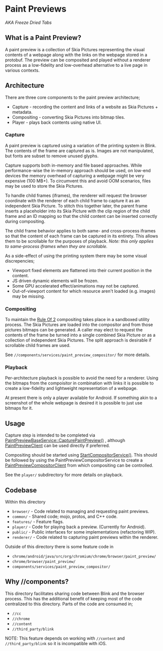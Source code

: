 # Paint Previews

_AKA Freeze Dried Tabs_

## What is a Paint Preview?

A paint preview is a collection of Skia Pictures representing the visual
contents of a webpage along with the links on the webpage stored in a protobuf.
The preview can be composited and played without a renderer process as a
low-fidelity and low-overhead alternative to a live page in various contexts.

## Architecture

There are three core components to the paint preview architecture;

* Capture - recording the content and links of a website as Skia Pictures +
  metadata.
* Compositing - converting Skia Pictures into bitmap tiles.
* Player - plays back contents using native UI.

### Capture

A paint preview is captured using a variation of the printing system in Blink.
The contents of the frame are captured as is. Images are not manipulated, but
fonts are subset to remove unused glyphs.

Capture supports both in-memory and file based approaches. While
performance-wise the in-memory approach should be used, on low-end devices the
memory overhead of capturing a webpage might be very expensive (100 MB+). To
circumvent this and avoid OOM scenarios, files may be used to store the Skia
Pictures.

To handle child frames (iframes), the renderer will request the browser
coordinate with the renderer of each child frame to capture it as an independent
Skia Picture. To stitch this together later, the parent frame inserts a
placeholder into its Skia Picture with the clip region of the child frame and an
ID mapping so that the child content can be inserted correctly during
compositing.

The child frame behavior applies to both same- and cross-process iframes so that
the content of each frame can be captured in its entirety. This allows them to
be scrollable for the purposes of playback. _Note: this only applies to
same-process iframes when they are scrollable._

As a side-effect of using the printing system there may be some visual
discrepencies;

* Viewport fixed elements are flattened into their current position in the
  content.
* JS driven dynamic elements will be frozen.
* Some GPU accelerated effect/animations may not be captured.
* Out-of-viewport content for which resource aren't loaded (e.g. images) may be
  missing.

### Compositing

To maintain the [Rule Of 2](https://chromium.googlesource.com/chromium/src/+/master/docs/security/rule-of-2.md)
compositing takes place in a sandboxed utility process. The Skia Pictures are
loaded into the compositor and from those pictures bitmaps can be generated. A
caller may elect to request the contents of the frame be turned into a single
combined Skia Picture or as a collection of independent Skia Pictures. The
split approach is desirable if scrollable child frames are used.

See `//components/services/paint_preview_compositor/` for more details.

### Playback

Per-architecture playback is possible to avoid the need for a renderer. Using
the bitmaps from the compoisitor in combination with links it is possible to
create a low-fidelity and lightweight representation of a webpage.

At present there is only a player available for Android. If something akin to a
screenshot of the whole webpage is desired it is possible to just use bitmaps
for it.

## Usage

Capture step is intended to be completed via
[PaintPreviewBaseService::CapturePaintPreview()](https://source.chromium.org/chromium/chromium/src/+/master:components/paint_preview/browser/paint_preview_base_service.h;bpv=1;bpt=1;l=127)
, although
[PaintPreviewClient](https://source.chromium.org/chromium/chromium/src/+/master:components/paint_preview/browser/paint_preview_client.h;bpv=1;bpt=1;l=36)
can be used directly if preferred.

Compositing should be started using [StartCompositorService()](https://source.chromium.org/chromium/chromium/src/+/master:components/paint_preview/browser/compositor_utils.h;bpv=1;bpt=1;l=16).
This should be followed by using the PaintPreviewCompositorService to create a
[PaintPreviewCompositorClient](https://source.chromium.org/chromium/chromium/src/+/master:components/paint_preview/public/paint_preview_compositor_client.h;bpv=1;bpt=1;l=24)
from which compositing can be controlled.

See the `player/` subdirectory for more details on playback.

## Codebase

Within this directory

* `browser/` - Code related to managing and requesting paint previews.
* `common/` - Shared code; mojo, protos, and C++ code.
* `features/` - Feature flags.
* `player/` - Code for playing back a preview. (Currently for Android).
* `public/` - Public interfaces for some implementations (refactoring WIP).
* `renderer/` - Code related to capturing paint previews within the renderer.

Outside of this directory there is some feature code in

* `chrome/android/java/src/org/chromium/chrome/browser/paint_preview/`
* `chrome/browser/paint_preview/`
* `components/services/paint_preview_compositor/`

## Why //components?

This directory facilitates sharing code between Blink and the browser process.
This has the additional benefit of keeping most of the code centralized to this
directory. Parts of the code are consumed in;

* `//cc`
* `//chrome`
* `//content`
* `//third_party/blink`

NOTE: This feature depends on working with `//content` and `//third_party/blink`
so it is incompatible with iOS.
